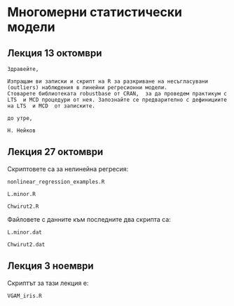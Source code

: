 # Многомерни статистически модели

## Лекция 13 октомври

    Здравейте,

    Изпращам ви записки и скрипт на R за разкриване на несъгласувани (outliers) наблюдения в линейни регресионни модели.
    Стоварете библиотеката robustbase от CRAN,  за да проведем практикум с LTS  и MCD процедури от нея. Запознайте се предварително с дефинициите на LTS  и MCD  от записките.

    до утре,

    Н. Нейков


## Лекция 27 октомври

Скриптовете са за нелинейна регресия:

    nonlinear_regression_examples.R
    
    L.minor.R
    
    Chwirut2.R
    
Файловете с данните към последните два скрипта са:

    L.minor.dat
    
    Chwirut2.dat

## Лекция 3 ноември

Скриптът за тази лекция е:
    
    VGAM_iris.R
